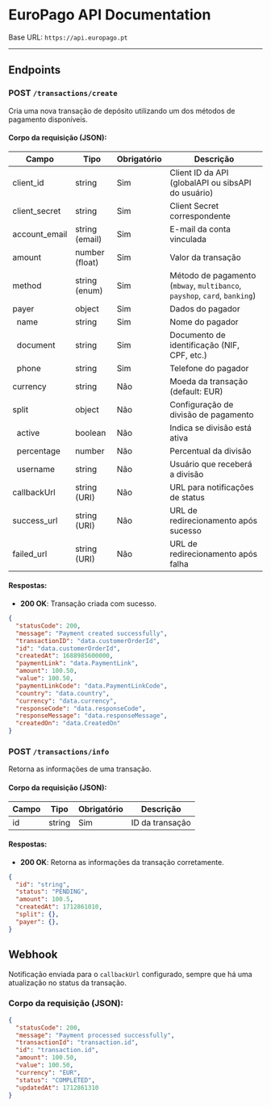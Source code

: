 # EuroPago API Documentation

Base URL: `https://api.europago.pt`

---

## Endpoints

### POST `/transactions/create`

Cria uma nova transação de depósito utilizando um dos métodos de pagamento disponíveis.

#### Corpo da requisição (JSON):

| Campo          | Tipo                   | Obrigatório | Descrição                                               |
|----------------|------------------------|-------------|---------------------------------------------------------|
| client_id      | string                 | Sim         | Client ID da API (globalAPI ou sibsAPI do usuário)      |
| client_secret  | string                 | Sim         | Client Secret correspondente                             |
| account_email  | string (email)         | Sim         | E-mail da conta vinculada                                |
| amount         | number (float)         | Sim         | Valor da transação                                       |
| method         | string (enum)          | Sim         | Método de pagamento (`mbway`, `multibanco`, `payshop`, `card`, `banking`)|
| payer          | object                 | Sim         | Dados do pagador                                        |
| &nbsp;&nbsp;name     | string                 | Sim         | Nome do pagador                                         |
| &nbsp;&nbsp;document | string                 | Sim         | Documento de identificação (NIF, CPF, etc.)             |
| &nbsp;&nbsp;phone    | string                 | Sim         | Telefone do pagador                                     |
| currency       | string                 | Não         | Moeda da transação (default: EUR)                       |
| split          | object                 | Não         | Configuração de divisão de pagamento                     |
| &nbsp;&nbsp;active    | boolean                | Não         | Indica se divisão está ativa                            |
| &nbsp;&nbsp;percentage| number                 | Não         | Percentual da divisão                                   |
| &nbsp;&nbsp;username  | string                 | Não         | Usuário que receberá a divisão                          |
| callbackUrl    | string (URI)           | Não         | URL para notificações de status                          |
| success_url    | string (URI)           | Não         | URL de redirecionamento após sucesso                    |
| failed_url     | string (URI)           | Não         | URL de redirecionamento após falha                       |

#### Respostas:

- **200 OK**: Transação criada com sucesso.

```json
{
  "statusCode": 200,
  "message": "Payment created successfully",
  "transactionID": "data.customerOrderId",
  "id": "data.customerOrderId",
  "createdAt": 1688985600000,
  "paymentLink": "data.PaymentLink",
  "amount": 100.50,
  "value": 100.50,
  "paymentLinkCode": "data.PaymentLinkCode",
  "country": "data.country",
  "currency": "data.currency",
  "responseCode": "data.responseCode",
  "responseMessage": "data.responseMessage",
  "createdOn": "data.CreatedOn"
}
```

### POST `/transactions/info`

Retorna as informações de uma transação.

#### Corpo da requisição (JSON):

| Campo          | Tipo                   | Obrigatório | Descrição                                               |
|----------------|------------------------|-------------|---------------------------------------------------------|
| id      | string                 | Sim         | ID da transação      |

#### Respostas:

- **200 OK**: Retorna as informações da transação corretamente.

```json
{
  "id": "string",
  "status": "PENDING",
  "amount": 100.5,
  "createdAt": 1712861010,
  "split": {},
  "payer": {},
}
```

## Webhook

Notificação enviada para o `callbackUrl` configurado, sempre que há uma atualização no status da transação.

### Corpo da requisição (JSON):

```json
{
  "statusCode": 200,
  "message": "Payment processed successfully",
  "transactionId": "transaction.id",
  "id": "transaction.id",
  "amount": 100.50,
  "value": 100.50,
  "currency": "EUR",
  "status": "COMPLETED",
  "updatedAt": 1712861310
}
```
